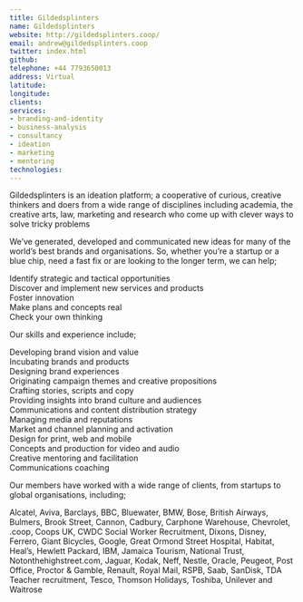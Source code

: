 ```yaml
---
title: Gildedsplinters
name: Gildedsplinters
website: http://gildedsplinters.coop/
email: andrew@gildedsplinters.coop
twitter: index.html
github:
telephone: +44 7793650013
address: Virtual
latitude:
longitude:
clients:
services:
- branding-and-identity
- business-analysis
- consultancy
- ideation
- marketing
- mentoring
technologies:
---
```


Gildedsplinters is an ideation platform; a cooperative of curious, creative thinkers and doers from a wide range of disciplines including academia, the creative arts, law, marketing and research who come up with clever ways to solve tricky problems

We’ve generated, developed and communicated new ideas for many of the world’s best brands and organisations. So, whether you’re a startup or a blue chip, need a fast fix or are looking to the longer term, we can help;

Identify strategic and tactical opportunities  
Discover and implement new services and products  
Foster innovation  
Make plans and concepts real  
Check your own thinking

Our skills and experience include;

Developing brand vision and value  
Incubating brands and products  
Designing brand experiences  
Originating campaign themes and creative propositions  
Crafting stories, scripts and copy  
Providing insights into brand culture and audiences  
Communications and content distribution strategy  
Managing media and reputations  
Market and channel planning and activation  
Design for print, web and mobile  
Concepts and production for video and audio  
Creative mentoring and facilitation  
Communications coaching

Our members have worked with a wide range of clients, from startups to global organisations, including;

Alcatel, Aviva, Barclays, BBC, Bluewater, BMW, Bose, British Airways, Bulmers, Brook Street, Cannon, Cadbury, Carphone Warehouse, Chevrolet, .coop, Coops UK, CWDC Social Worker Recruitment, Dixons, Disney, Ferrero, Giant Bicycles, Google, Great Ormond Street Hospital, Habitat, Heal’s, Hewlett Packard, IBM, Jamaica Tourism, National Trust, Notonthehighstreet.com, Jaguar, Kodak, Neff, Nestle, Oracle, Peugeot, Post Office, Proctor & Gamble, Renault, Royal Mail, RSPB, Saab, SanDisk, TDA Teacher recruitment, Tesco, Thomson Holidays, Toshiba, Unilever and Waitrose
